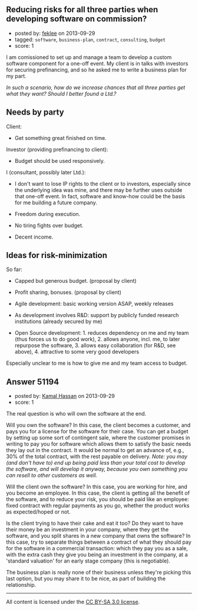 ## Reducing risks for all three parties when developing software on commission?

- posted by: [feklee](https://stackexchange.com/users/-1/25938-feklee) on 2013-09-29
- tagged: `software`, `business-plan`, `contract`, `consulting`, `budget`
- score: 1

<p>I am comissioned to set up and manage a team to develop a custom software
component for a one-off event. My client is in talks with investors for
securing prefinancing, and so he asked me to write a business plan for my part.</p>

<p><em>In such a scenario, how do we increase chances that all three parties get what
they want? Should I better found a Ltd.?</em></p>

<h2>Needs by party</h2>

<p>Client:</p>

<ul>
<li>Get something great finished on time.</li>
</ul>

<p>Investor (providing prefinancing to client):</p>

<ul>
<li>Budget should be used responsively.</li>
</ul>

<p>I (consultant, possibly later Ltd.):</p>

<ul>
<li><p>I don't want to lose IP rights to the client or to investors, especially
since the underlying idea was mine, and there may be further uses outside
that one-off event. In fact, software and know-how could be the basis for
me building a future company.</p></li>
<li><p>Freedom during execution.</p></li>
<li><p>No tiring fights over budget.</p></li>
<li><p>Decent income.</p></li>
</ul>

<h2>Ideas for risk-minimization</h2>

<p>So far:</p>

<ul>
<li><p>Capped but generous budget. (proposal by client)</p></li>
<li><p>Profit sharing, bonuses. (proposal by client)</p></li>
<li><p>Agile development: basic working version ASAP, weekly releases</p></li>
<li><p>As development involves R&amp;D: support by publicly funded research
institutions (already secured by me)</p></li>
<li><p>Open Source development: 1. reduces dependency on me and my team (thus
forces us to do good work), 2. allows anyone, incl. me, to later repurpose
the software, 3. allows easy collaboration (for R&amp;D, see above), 4.
attractive to some very good developers</p></li>
</ul>

<p>Especially unclear to me is how to give me and my team access to budget.</p>



## Answer 51194

- posted by: [Kamal Hassan](https://stackexchange.com/users/-1/27332-kamal-hassan) on 2013-09-29
- score: 1

<p>The real question is who will own the software at the end.</p>

<p>Will you own the software? In this case, the client becomes a customer, and pays you for a license for the software for their case. You can get a budget by setting up some sort of contingent sale, where the customer promises in writing to pay you for software which allows them to satisfy the basic needs they lay out in the contract. It would be normal to get an advance of, e.g., 30% of the total contract, with the rest payable on delivery. <em>Note: you may (and don't have to) end up being paid less than your total cost to develop the software, and will develop it anyway, because you own something you can resell to other customers as well.</em></p>

<p>Will the client own the software? In this case, you are working for hire, and you become an employee. In this case, the client is getting all the benefit of the software, and to reduce your risk, you should be paid like an employee: fixed contract with regular payments as you go, whether the product works as expected/hoped or not.</p>

<p>Is the client trying to have their cake and eat it too? Do they want to have their money be an investment in your company, where they get the software, and you split shares in a new company that owns the software? In this case, try to separate things between a contract of what they should pay for the software in a commercial transaction: which they pay you as a sale, with the extra cash they give you being an investment in the company, at a 'standard valuation' for an early stage company (this is negotiable).</p>

<p>The business plan is really none of their business unless they're picking this last option, but you may share it to be nice, as part of building the relationship.</p>




---

All content is licensed under the [CC BY-SA 3.0 license](https://creativecommons.org/licenses/by-sa/3.0/).
